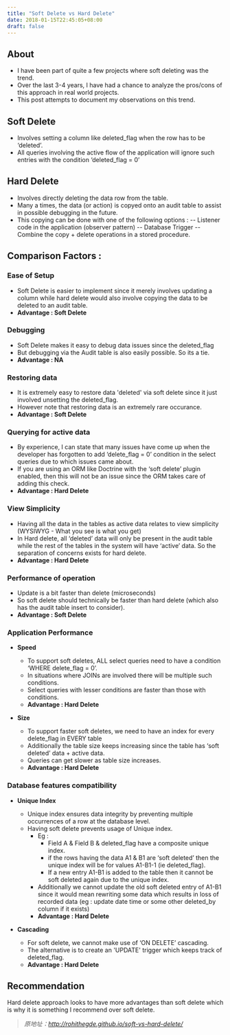 ```yaml
---
title: "Soft Delete vs Hard Delete"
date: 2018-01-15T22:45:05+08:00
draft: false
---
```


## About

* I have been part of quite a few projects where soft deleting was the trend.
* Over the last 3-4 years, I have had a chance to analyze the pros/cons of this approach in real world projects.
* This post attempts to document my observations on this trend.

## Soft Delete

* Involves setting a column like deleted_flag when the row has to be ‘deleted’.
* All queries involving the active flow of the application will ignore such entries with the condition ‘deleted_flag = 0’

## Hard Delete

* Involves directly deleting the data row from the table.
* Many a times, the data (or action) is copyed onto an audit table to assist in possible debugging in the future.
* This copying can be done with one of the following options : -- Listener code in the application (observer pattern) -- Database Trigger -- Combine the copy + delete operations in a stored procedure.

## Comparison Factors :

### Ease of Setup

* Soft Delete is easier to implement since it merely involves updating a column while hard delete would also involve copying the data to be deleted to an audit table.
* **Advantage : Soft Delete**

### Debugging

* Soft Delete makes it easy to debug data issues since the deleted_flag
* But debugging via the Audit table is also easily possible. So its a tie.
* **Advantage : NA**

### Restoring data

* It is extremely easy to restore data 'deleted' via soft delete since it just involved unsetting the deleted_flag.
* However note that restoring data is an extremely rare occurance.
* **Advantage : Soft Delete**

### Querying for active data

* By experience, I can state that many issues have come up when the developer has forgotten to add ‘delete_flag = 0’ condition in the select queries due to which issues came about.
* If you are using an ORM like Doctrine with the ‘soft delete’ plugin enabled, then this will not be an issue since the ORM takes care of adding this check.
* **Advantage : Hard Delete**

### View Simplicity

* Having all the data in the tables as active data relates to view simplicity (WYSIWYG - What you see is what you get)
* In Hard delete, all ‘deleted’ data will only be present in the audit table while the rest of the tables in the system will have ‘active’ data. So the separation of concerns exists for hard delete.
* **Advantage : Hard Delete**

### Performance of operation

* Update is a bit faster than delete (microseconds)
* So soft delete should technically be faster than hard delete (which also has the audit table insert to consider).
* **Advantage : Soft Delete**

### Application Performance

* **Speed**

    * To support soft deletes, ALL select queries need to have a condition ‘WHERE delete_flag = 0’.
    * In situations where JOINs are involved there will be multiple such conditions.
    * Select queries with lesser conditions are faster than those with conditions.
    * **Advantage : Hard Delete**

* **Size**
    * To support faster soft deletes, we need to have an index for every        delete_flag in EVERY table
    * Additionally the table size keeps increasing since the table has ‘soft deleted’ data + active data.
    * Queries can get slower as table size increases.
    * **Advantage : Hard Delete**

### Database features compatibility

* **Unique Index**

    * Unique index ensures data integrity by preventing multiple occurrences of a row at the database level.
    * Having soft delete prevents usage of Unique index.
        * Eg :
            * Field A & Field B & deleted_flag have a composite unique index.
            * if the rows having the data A1 & B1 are ‘soft deleted’ then the unique index will be for values A1-B1-1 (ie deleted_flag).
            * If a new entry A1-B1 is added to the table then it cannot be soft deleted again due to the unique index.
        * Additionally we cannot update the old soft deleted entry of A1-B1 since it would mean rewriting some data which results in loss of recorded data (eg : update date time or some other deleted_by column if it exists)
        * **Advantage : Hard Delete**
        
* **Cascading**

   * For soft delete, we cannot make use of ‘ON DELETE’ cascading.
   * The alternative is to create an 'UPDATE' trigger which keeps track of deleted_flag.
   * **Advantage : Hard Delete**


## Recommendation

Hard delete approach looks to have more advantages than soft delete which is why it is something I recommend over soft delete.


> *原地址：http://rohithegde.github.io/soft-vs-hard-delete/*
